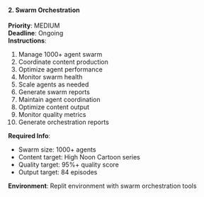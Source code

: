 #### 2. Swarm Orchestration
**Priority**: MEDIUM  
**Deadline**: Ongoing  
**Instructions**:
1. Manage 1000+ agent swarm
2. Coordinate content production
3. Optimize agent performance
4. Monitor swarm health
5. Scale agents as needed
6. Generate swarm reports
7. Maintain agent coordination
8. Optimize content output
9. Monitor quality metrics
10. Generate orchestration reports

**Required Info**:
- Swarm size: 1000+ agents
- Content target: High Noon Cartoon series
- Quality target: 95%+ quality score
- Output target: 84 episodes

**Environment**: Replit environment with swarm orchestration tools
